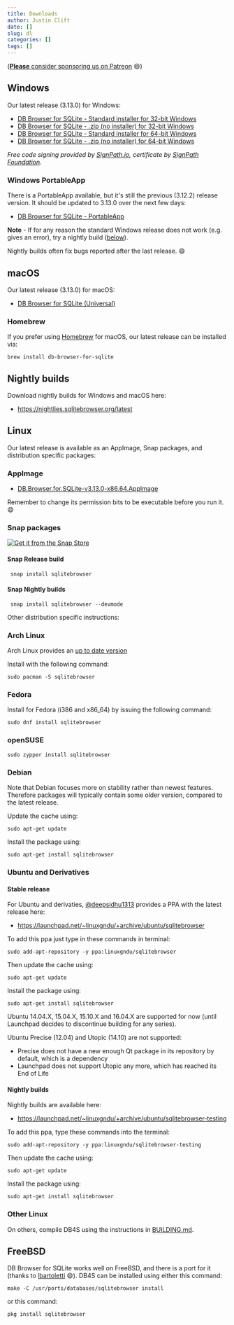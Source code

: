 ```yaml
---
title: Downloads
author: Justin Clift
date: []
slug: dl
categories: []
tags: []
---
```


([**Please** consider sponsoring us on Patreon](https://www.patreon.com/db4s) :smile:)

## Windows

Our latest release (3.13.0) for Windows:

* [DB Browser for SQLite - Standard installer for 32-bit Windows](https://download.sqlitebrowser.org/DB.Browser.for.SQLite-v3.13.0-win32.msi)
* [DB Browser for SQLite - .zip (no installer) for 32-bit Windows](https://download.sqlitebrowser.org/DB.Browser.for.SQLite-v3.13.0-win32.zip)
* [DB Browser for SQLite - Standard installer for 64-bit Windows](https://download.sqlitebrowser.org/DB.Browser.for.SQLite-v3.13.0-win64.msi)
* [DB Browser for SQLite - .zip (no installer) for 64-bit Windows](https://download.sqlitebrowser.org/DB.Browser.for.SQLite-v3.13.0-win64.zip)

*Free code signing provided by [SignPath.io](https://signpath.io/), certificate by [SignPath Foundation](https://signpath.org/).*

### Windows PortableApp

There is a PortableApp available, but it's still the previous (3.12.2) release version.  It should be updated to 3.13.0 over the next few days:

* [DB Browser for SQLite - PortableApp](https://download.sqlitebrowser.org/SQLiteDatabaseBrowserPortable_3.12.2_English.paf.exe)


**Note** - If for any reason the standard Windows release does not work
(e.g. gives an error), try a nightly build ([below](#nightly-builds)).

Nightly builds often fix bugs reported after the last release. :smile:

## macOS

Our latest release (3.13.0) for macOS:

* [DB Browser for SQLite (Universal)](https://download.sqlitebrowser.org/DB.Browser.for.SQLite-v3.13.0.dmg)

### Homebrew

If you prefer using [Homebrew](https://brew.sh/) for macOS, our latest release can be installed via:

    brew install db-browser-for-sqlite

## Nightly builds

Download nightly builds for Windows and macOS here:

* https://nightlies.sqlitebrowser.org/latest

## Linux

Our latest release is available as an AppImage, Snap packages, and distribution specific packages:

### AppImage

* [DB.Browser.for.SQLite-v3.13.0-x86.64.AppImage](https://download.sqlitebrowser.org/DB.Browser.for.SQLite-v3.13.0-x86.64.AppImage)

Remember to change its permission bits to be executable before you run it. :smile:

### Snap packages

[![Get it from the Snap Store](https://snapcraft.io/static/images/badges/en/snap-store-black.svg)](https://snapcraft.io/sqlitebrowser)

#### Snap Release build

     snap install sqlitebrowser

#### Snap Nightly builds

     snap install sqlitebrowser --devmode

Other distribution specific instructions:

### Arch Linux

Arch Linux provides an [up to date version](https://www.archlinux.org/packages/community/x86_64/sqlitebrowser/)

Install with the following command:

    sudo pacman -S sqlitebrowser

### Fedora

Install for Fedora (i386 and x86_64) by issuing the following command:

    sudo dnf install sqlitebrowser

### openSUSE

    sudo zypper install sqlitebrowser

### Debian

Note that Debian focuses more on stability rather than newest features. Therefore packages will typically contain some older version, compared to the latest release.

Update the cache using:

    sudo apt-get update

Install the package using:

    sudo apt-get install sqlitebrowser


### Ubuntu and Derivatives

#### Stable release

For Ubuntu and derivaties, [@deepsidhu1313](https://github.com/deepsidhu1313)
provides a PPA with the latest release here:

* https://launchpad.net/~linuxgndu/+archive/ubuntu/sqlitebrowser

To add this ppa just type in these commands in terminal:

    sudo add-apt-repository -y ppa:linuxgndu/sqlitebrowser

Then update the cache using:

    sudo apt-get update

Install the package using:

    sudo apt-get install sqlitebrowser

Ubuntu 14.04.X, 15.04.X, 15.10.X and 16.04.X are supported for now (until
Launchpad decides to discontinue building for any series).

Ubuntu Precise (12.04) and Utopic (14.10) are not supported:
* Precise does not have a new enough Qt package in its repository by default,
  which is a dependency
* Launchpad does not support Utopic any more, which has reached its End of
  Life

#### Nightly builds

Nightly builds are available here:

* https://launchpad.net/~linuxgndu/+archive/ubuntu/sqlitebrowser-testing

To add this ppa, type these commands into the terminal:

    sudo add-apt-repository -y ppa:linuxgndu/sqlitebrowser-testing

Then update the cache using:

    sudo apt-get update

Install the package using:

    sudo apt-get install sqlitebrowser

### Other Linux

On others, compile DB4S using the instructions
in [BUILDING.md](https://github.com/sqlitebrowser/sqlitebrowser/blob/master/BUILDING.md#build-instructions-and-requirements).

## FreeBSD

DB Browser for SQLite works well on FreeBSD, and there is a port for it (thanks
to [lbartoletti](https://github.com/lbartoletti) :smile:).  DB4S can be installed
using either this command:

    make -C /usr/ports/databases/sqlitebrowser install

or this command:

    pkg install sqlitebrowser
